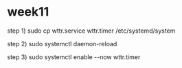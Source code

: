 # week11
step 1)
sudo cp wttr.service wttr.timer /etc/systemd/system

step 2)
sudo systemctl daemon-reload

step 3)
sudo systemctl enable --now wttr.timer

